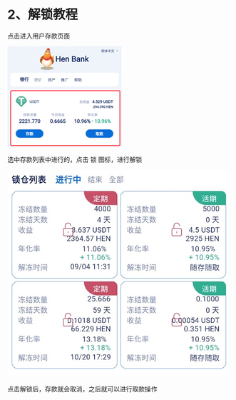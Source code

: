 # 2、解锁教程

点击进入用户存款页面

![](../.gitbook/assets/image%20%285%29.png)

选中存款列表中进行的，点击 锁 图标，进行解锁

![](../.gitbook/assets/5e302a3f-87fd-4bd7-87cc-202d41b18a67.jpeg)

点击解锁后，存款就会取消，之后就可以进行取款操作

